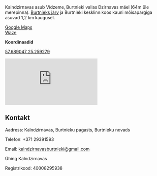 Kalndzirnavas asub Vidzeme, Burtnieki vallas Dzirnavas mäel (64m üle merepinna). [Burtnieks järv](https://www.burtniekunovads.lv/public/lat/turisms/dabas_objekti/burtnieku_ezers1/) ja Burtnieki kesklinn koos kauni mõisapargiga asuvad 1,2 km kaugusel.


<a href="https://www.google.com/maps/place/57%C2%B041'20.7%22N+25%C2%B015'33.5%22E/@57.6890833,25.2580319,584m/data=!3m2!1e3!4b1!4m6!3m5!1s0x0:0x0!7e2!8m2!3d57.6890813!4d25.2593008" target="_blank">Google Maps</a>
<br>
<a href="https://www.waze.com/ul?ll=57.68928157%2C25.25751945&navigate=yes&zoom=17" target="_blank">Waze</a>

**Koordinaadid**

<a href="https://www.google.com/maps/place/57%C2%B041'20.7%22N+25%C2%B015'33.5%22E/@57.6890918,25.2571026,553m/data=!3m2!1e3!4b1!4m6!3m5!1s0x0:0x0!7e2!8m2!3d57.689089!4d25.2592957?hl=lv">57.689047 25.259279</a>

<iframe class="google-map" src="https://www.google.com/maps/embed?pb=!1m18!1m12!1m3!1d2407.511755354818!2d25.257129951577767!3d57.68917984837007!2m3!1f0!2f0!3f0!3m2!1i1024!2i768!4f13.1!3m3!1m2!1s0x0%3A0x0!2zNTfCsDQxJzIxLjAiTiAyNcKwMTUnMzMuNiJF!5e1!3m2!1slv!2see!4v1599502474912!5m2!1slv!2see" frameborder="0" style="border:0;" allowfullscreen="" aria-hidden="false" tabindex="0"></iframe>

## Kontakt

Aadress: Kalndzirnavas, Burtnieku pagasts, Burtnieku novads

Telefon: +371 29391593

Email: <a href="mailto:kalndzirnavasburtnieki@gmail.com">kalndzirnavasburtnieki@gmail.com</a>

Ühing Kalndzirnavas

Registrikood: 40008295938
